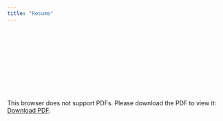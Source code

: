 ```yaml
---
title: "Resume"
---
```



<object data="https://drive.google.com/file/d/1h5tgCYdc4U5TrDaK2lxQlQCS9CrMsCJL/view?usp=sharing" type="application/pdf" width="700px" height="700px">
    <embed src="https://drive.google.com/file/d/1h5tgCYdc4U5TrDaK2lxQlQCS9CrMsCJL/view?usp=sharing">
        <p>This browser does not support PDFs. Please download the PDF to view it: <a href="https://drive.google.com/file/d/1h5tgCYdc4U5TrDaK2lxQlQCS9CrMsCJL/view?usp=sharing">Download PDF</a>.</p>
    </embed>
</object>